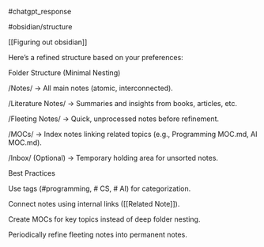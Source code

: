 #chatgpt_response

#obsidian/structure

[[Figuring out obsidian]]

Here’s a refined structure based on your preferences:

Folder Structure (Minimal Nesting)

/Notes/ → All main notes (atomic, interconnected).

/Literature Notes/ → Summaries and insights from books, articles, etc.

/Fleeting Notes/ → Quick, unprocessed notes before refinement.

/MOCs/ → Index notes linking related topics (e.g., Programming MOC.md, AI MOC.md).

/Inbox/ (Optional) → Temporary holding area for unsorted notes.

Best Practices

Use tags (#programming, # CS, # AI) for categorization.

Connect notes using internal links ([[Related Note]]).

Create MOCs for key topics instead of deep folder nesting.

Periodically refine fleeting notes into permanent notes.
